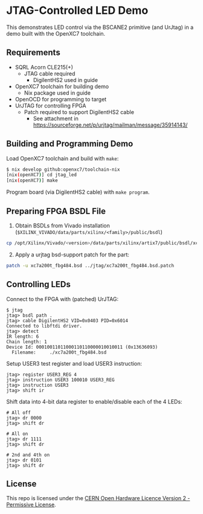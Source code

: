 # JTAG-Controlled LED Demo


This demonstrates LED control via the BSCANE2 primitive (and UrJtag) in a demo built with the
OpenXC7 toolchain.

## Requirements

- SQRL Acorn CLE215(+)
    - JTAG cable required
        - DigilentHS2 used in guide
- OpenXC7 toolchain for building demo
    - Nix package used in guide
- OpenOCD for programming to target
- UrJTAG for controlling FPGA
    - Patch required to support DigilentHS2 cable
        - See attachment in https://sourceforge.net/p/urjtag/mailman/message/35914143/

## Building and Programming Demo

Load OpenXC7 toolchain and build with `make`:

```bash
$ nix develop github:openxc7/toolchain-nix
[nix(openXC7)] cd jtag_led
[nix(openXC7)] make
```

Program board (via DigilentHS2 cable) with `make program`.

## Preparing FPGA BSDL File

1. Obtain BSDLs from Vivado installation
(`$XILINX_VIVADO/data/parts/xilinx/<family>/public/bsdl`)

```bash
cp /opt/Xilinx/Vivado/<version>/data/parts/xilinx/artix7/public/bsdl/xc7a200t_fbg484.bsd .
```

2. Apply a urjtag bsd-support patch for the part:

```bash
patch -u xc7a200t_fbg484.bsd ../jtag/xc7a200t_fbg484.bsd.patch
```

## Controlling LEDs

Connect to the FPGA with (patched) UrJTAG:

```
$ jtag
jtag> bsdl path .
jtag> cable DigilentHS2 VID=0x0403 PID=0x6014
Connected to libftdi driver.
jtag> detect
IR length: 6
Chain length: 1
Device Id: 00010011011000110110000010010011 (0x13636093)
  Filename:     ./xc7a200t_fbg484.bsd
```

Setup USER3 test register and load USER3 instruction:

```
jtag> register USER3_REG 4
jtag> instruction USER3 100010 USER3_REG
jtag> instruction USER3
jtag> shift ir
```

Shift data into 4-bit data register to enable/disable each of the 4 LEDs:

```
# All off
jtag> dr 0000
jtag> shift dr

# All on
jtag> dr 1111
jtag> shift dr

# 2nd and 4th on
jtag> dr 0101
jtag> shift dr
```

## License

This repo is licensed under the [CERN Open Hardware Licence Version 2 - Permissive License](./LICENSE).
